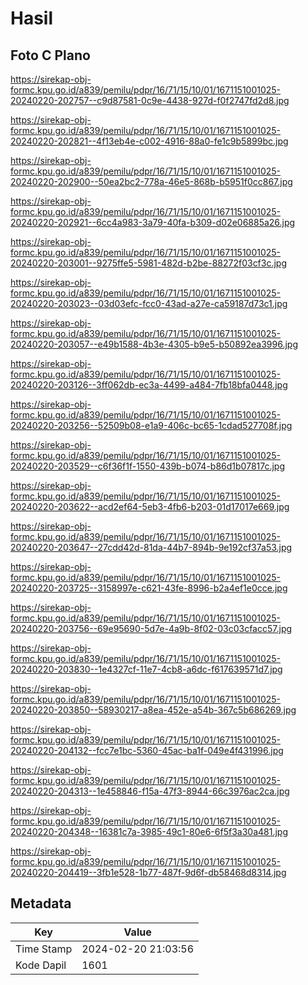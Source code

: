 # Hasil

## Foto C Plano

https://sirekap-obj-formc.kpu.go.id/a839/pemilu/pdpr/16/71/15/10/01/1671151001025-20240220-202757--c9d87581-0c9e-4438-927d-f0f2747fd2d8.jpg

https://sirekap-obj-formc.kpu.go.id/a839/pemilu/pdpr/16/71/15/10/01/1671151001025-20240220-202821--4f13eb4e-c002-4916-88a0-fe1c9b5899bc.jpg

https://sirekap-obj-formc.kpu.go.id/a839/pemilu/pdpr/16/71/15/10/01/1671151001025-20240220-202900--50ea2bc2-778a-46e5-868b-b5951f0cc867.jpg

https://sirekap-obj-formc.kpu.go.id/a839/pemilu/pdpr/16/71/15/10/01/1671151001025-20240220-202921--6cc4a983-3a79-40fa-b309-d02e06885a26.jpg

https://sirekap-obj-formc.kpu.go.id/a839/pemilu/pdpr/16/71/15/10/01/1671151001025-20240220-203001--9275ffe5-5981-482d-b2be-88272f03cf3c.jpg

https://sirekap-obj-formc.kpu.go.id/a839/pemilu/pdpr/16/71/15/10/01/1671151001025-20240220-203023--03d03efc-fcc0-43ad-a27e-ca59187d73c1.jpg

https://sirekap-obj-formc.kpu.go.id/a839/pemilu/pdpr/16/71/15/10/01/1671151001025-20240220-203057--e49b1588-4b3e-4305-b9e5-b50892ea3996.jpg

https://sirekap-obj-formc.kpu.go.id/a839/pemilu/pdpr/16/71/15/10/01/1671151001025-20240220-203126--3ff062db-ec3a-4499-a484-7fb18bfa0448.jpg

https://sirekap-obj-formc.kpu.go.id/a839/pemilu/pdpr/16/71/15/10/01/1671151001025-20240220-203256--52509b08-e1a9-406c-bc65-1cdad527708f.jpg

https://sirekap-obj-formc.kpu.go.id/a839/pemilu/pdpr/16/71/15/10/01/1671151001025-20240220-203529--c6f36f1f-1550-439b-b074-b86d1b07817c.jpg

https://sirekap-obj-formc.kpu.go.id/a839/pemilu/pdpr/16/71/15/10/01/1671151001025-20240220-203622--acd2ef64-5eb3-4fb6-b203-01d17017e669.jpg

https://sirekap-obj-formc.kpu.go.id/a839/pemilu/pdpr/16/71/15/10/01/1671151001025-20240220-203647--27cdd42d-81da-44b7-894b-9e192cf37a53.jpg

https://sirekap-obj-formc.kpu.go.id/a839/pemilu/pdpr/16/71/15/10/01/1671151001025-20240220-203725--3158997e-c621-43fe-8996-b2a4ef1e0cce.jpg

https://sirekap-obj-formc.kpu.go.id/a839/pemilu/pdpr/16/71/15/10/01/1671151001025-20240220-203756--69e95690-5d7e-4a9b-8f02-03c03cfacc57.jpg

https://sirekap-obj-formc.kpu.go.id/a839/pemilu/pdpr/16/71/15/10/01/1671151001025-20240220-203830--1e4327cf-11e7-4cb8-a6dc-f617639571d7.jpg

https://sirekap-obj-formc.kpu.go.id/a839/pemilu/pdpr/16/71/15/10/01/1671151001025-20240220-203850--58930217-a8ea-452e-a54b-367c5b686269.jpg

https://sirekap-obj-formc.kpu.go.id/a839/pemilu/pdpr/16/71/15/10/01/1671151001025-20240220-204132--fcc7e1bc-5360-45ac-ba1f-049e4f431996.jpg

https://sirekap-obj-formc.kpu.go.id/a839/pemilu/pdpr/16/71/15/10/01/1671151001025-20240220-204313--1e458846-f15a-47f3-8944-66c3976ac2ca.jpg

https://sirekap-obj-formc.kpu.go.id/a839/pemilu/pdpr/16/71/15/10/01/1671151001025-20240220-204348--16381c7a-3985-49c1-80e6-6f5f3a30a481.jpg

https://sirekap-obj-formc.kpu.go.id/a839/pemilu/pdpr/16/71/15/10/01/1671151001025-20240220-204419--3fb1e528-1b77-487f-9d6f-db58468d8314.jpg


## Metadata

| Key        | Value               |
| ---------- | ------------------- |
| Time Stamp | 2024-02-20 21:03:56 |
| Kode Dapil | 1601                |



